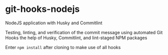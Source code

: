 # git-hooks-nodejs
NodeJS application with Husky and Commitlint

Testing, linting, and verification of the commit message using automated Git Hooks the help of Husky, Commitlint, and lint-staged NPM packages

Enter `npm install` after cloning to make use of all hooks
